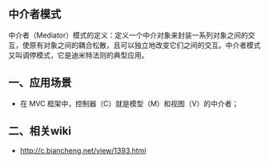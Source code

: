 ## 中介者模式

中介者（Mediator）模式的定义：定义一个中介对象来封装一系列对象之间的交互，使原有对象之间的耦合松散，且可以独立地改变它们之间的交互。中介者模式又叫调停模式，它是迪米特法则的典型应用。

## 一、应用场景

- 在 MVC 框架中，控制器（C）就是模型（M）和视图（V）的中介者；

## 二、相关wiki

- http://c.biancheng.net/view/1393.html